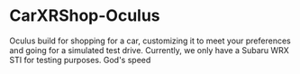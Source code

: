 # CarXRShop-Oculus
Oculus build for shopping for a car, customizing it to meet your preferences and going for a simulated test drive. Currently, we only have a Subaru WRX STI for testing purposes. God's speed
